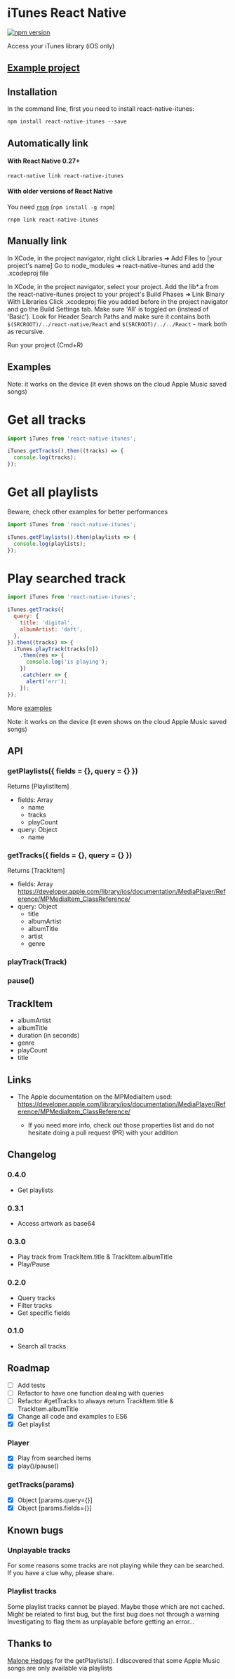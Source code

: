 # iTunes React Native

[![npm version](https://badge.fury.io/js/react-native-itunes.svg)](https://badge.fury.io/js/react-native-itunes)

Access your iTunes library (iOS only)

## [Example project](https://github.com/kadiks/rnitunesdemo)

## Installation

In the command line, first you need to install react-native-itunes:

```shell
npm install react-native-itunes --save
```

## Automatically link

#### With React Native 0.27+

```shell
react-native link react-native-itunes
```

#### With older versions of React Native

You need [`rnpm`](https://github.com/rnpm/rnpm) (`npm install -g rnpm`)

```shell
rnpm link react-native-itunes
```

## Manually link

In XCode, in the project navigator, right click Libraries ➜ Add Files to [your project's name] Go to node_modules ➜ react-native-itunes and add the .xcodeproj file

In XCode, in the project navigator, select your project. Add the lib*.a from the react-native-itunes project to your project's Build Phases ➜ Link Binary With Libraries Click .xcodeproj file you added before in the project navigator and go the Build Settings tab. Make sure 'All' is toggled on (instead of 'Basic'). Look for Header Search Paths and make sure it contains both ```$(SRCROOT)/../react-native/React``` and ```$(SRCROOT)/../../React``` - mark both as recursive.

Run your project (Cmd+R)

## Examples

Note: it works on the device (it even shows on the cloud Apple Music saved songs)

# Get all tracks
```js
import iTunes from 'react-native-itunes';

iTunes.getTracks().then((tracks) => {
  console.log(tracks);
});

```

# Get all playlists
Beware, check other examples for better performances
```js
import iTunes from 'react-native-itunes';

iTunes.getPlaylists().then(playlists => {
  console.log(playlists);
});
```

# Play searched track
```js
import iTunes from 'react-native-itunes';

iTunes.getTracks({
  query: {
    title: 'digital',
    albumArtist: 'daft',
  },
}).then((tracks) => {
  iTunes.playTrack(tracks[0])
    .then(res => {
      console.log('is playing');
    })
    .catch(err => {
      alert('err');
    });
});

```

More [examples](./examples.md)

Note: it works on the device (it even shows on the cloud Apple Music saved songs)

## API

### getPlaylists({ fields = {}, query = {} })

Returns [PlaylistItem]

- fields: Array
  - name
  - tracks
  - playCount
- query: Object
  - name

### getTracks({ fields = {}, query = {} })

Returns [TrackItem]

- fields: Array https://developer.apple.com/library/ios/documentation/MediaPlayer/Reference/MPMediaItem_ClassReference/
- query: Object
  - title
  - albumArtist
  - albumTitle
  - artist
  - genre

### playTrack(Track)

### pause()

## TrackItem

- albumArtist
- albumTitle
- duration (in seconds)
- genre
- playCount
- title

## Links

- The Apple documentation on the MPMediaItem used: https://developer.apple.com/library/ios/documentation/MediaPlayer/Reference/MPMediaItem_ClassReference/

	- If you need more info, check out those properties list and do not hesitate doing a pull request (PR) with your addition

## Changelog

### 0.4.0

- Get playlists

### 0.3.1

- Access artwork as base64

### 0.3.0

- Play track from TrackItem.title & TrackItem.albumTitle
- Play/Pause

### 0.2.0

- Query tracks
- Filter tracks
- Get specific fields

### 0.1.0

- Search all tracks

## Roadmap

- [ ] Add tests
- [ ] Refactor to have one function dealing with queries
- [ ] Refactor #getTracks to always return TrackItem.title & TrackItem.albumTitle
- [x] Change all code and examples to ES6
- [x] Get playlist

### Player

- [x] Play from searched items
- [x] play()/pause()

### getTracks(params)

- [x] Object [params.query={}]
- [x] Object [params.fields={}]

## Known bugs

### Unplayable tracks

For some reasons some tracks are not playing while they can be searched. If you have a clue why, please share.

### Playlist tracks

Some playlist tracks cannot be played. Maybe those which are not cached.
Might be related to first bug, but the first bug does not through a warning
Investigating to flag them as unplayable before getting an error...

## Thanks to

[Malone Hedges](https://twitter.com/malonehedges) for the getPlaylists(). I discovered that some Apple Music songs are only available via playlists
